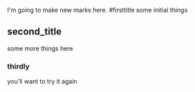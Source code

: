 I'm going to make new marks here.
#firsttitle
some initial things

## second_title
some more things here

### thirdly
you'll want to try it again